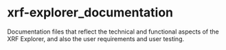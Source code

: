 # xrf-explorer_documentation
Documentation files that reflect the technical and functional aspects of the XRF Explorer, and also the user requirements and user testing.
